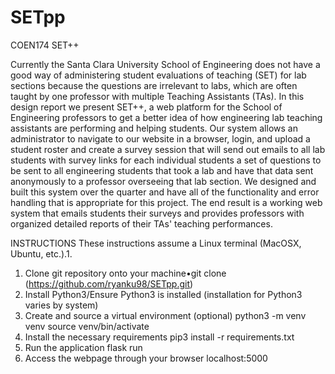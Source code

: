# SETpp
COEN174 SET++

Currently the Santa Clara University School of Engineering does not have a good way of administering student evaluations of teaching (SET) for lab sections because the questions are irrelevant to labs, which are often taught by one professor with multiple Teaching Assistants (TAs).
In this design report we present SET++, a web platform for the School of Engineering professors to get a better idea of how engineering lab teaching assistants are performing and helping students.
Our system allows an administrator to navigate to our website in a browser, login, and upload a student roster and create a survey session that will send out emails to all lab students with survey links for each individual students a set of questions to be sent to all engineering students that took a lab and have that data sent anonymously to a professor overseeing that lab section.
We designed and built this system over the quarter and have all of the functionality and error handling that is appropriate for this project.
The end result is a working web system that emails students their surveys and provides professors with organized detailed reports of their TAs' teaching performances.

INSTRUCTIONS
These instructions assume a Linux terminal (MacOSX, Ubuntu, etc.).1.

1.  Clone git repository onto your machine•git clone (https://github.com/ryanku98/SETpp.git)
2.  Install Python3/Ensure Python3 is installed (installation for Python3 varies by system)
3.  Create and source a virtual environment (optional)
        python3 -m venv venv
        source venv/bin/activate
4.  Install the necessary requirements
        pip3 install -r requirements.txt
5.  Run the application
        flask run
6.  Access the webpage through your browser
        localhost:5000
